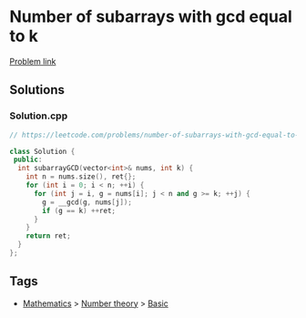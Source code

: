 # Number of subarrays with gcd equal to k

[Problem link](https://leetcode.com/problems/number-of-subarrays-with-gcd-equal-to-k/)

## Solutions


### Solution.cpp
```cpp
// https://leetcode.com/problems/number-of-subarrays-with-gcd-equal-to-k/

class Solution {
 public:
  int subarrayGCD(vector<int>& nums, int k) {
    int n = nums.size(), ret{};
    for (int i = 0; i < n; ++i) {
      for (int j = i, g = nums[i]; j < n and g >= k; ++j) {
        g = __gcd(g, nums[j]);
        if (g == k) ++ret;
      }
    }
    return ret;
  }
};
```
## Tags

* [Mathematics](/Collections/mathematics.md#mathematics) > [Number theory](/Collections/mathematics.md#number-theory) > [Basic](/Collections/mathematics.md#basic)
